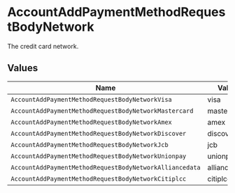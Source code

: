 # AccountAddPaymentMethodRequestBodyNetwork

The credit card network.


## Values

| Name                                                    | Value                                                   |
| ------------------------------------------------------- | ------------------------------------------------------- |
| `AccountAddPaymentMethodRequestBodyNetworkVisa`         | visa                                                    |
| `AccountAddPaymentMethodRequestBodyNetworkMastercard`   | mastercard                                              |
| `AccountAddPaymentMethodRequestBodyNetworkAmex`         | amex                                                    |
| `AccountAddPaymentMethodRequestBodyNetworkDiscover`     | discover                                                |
| `AccountAddPaymentMethodRequestBodyNetworkJcb`          | jcb                                                     |
| `AccountAddPaymentMethodRequestBodyNetworkUnionpay`     | unionpay                                                |
| `AccountAddPaymentMethodRequestBodyNetworkAlliancedata` | alliancedata                                            |
| `AccountAddPaymentMethodRequestBodyNetworkCitiplcc`     | citiplcc                                                |